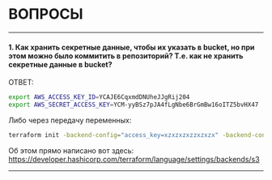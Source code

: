 # ВОПРОСЫ

---

#### 1. Как хранить секретные данные, чтобы их указать в bucket, но при этом можно было коммитить в репозиторий? Т.е. как не хранить секретные данные в bucket?

ОТВЕТ:

````bash
export AWS_ACCESS_KEY_ID=YCAJE6CqxmdDNUheJJgRij204
export AWS_SECRET_ACCESS_KEY=YCM-yyBSz7pJA4fLgNbe6BrGmBw16oITZ5bvHX47
````

Либо через передачу переменных:

````bash
terraform init -backend-config="access_key=xzxzxzxzzxzxzx" -backend-config="secret_key=zxzxzxzzxzxzsdfsdfsdcf"
````

Об этом прямо написано вот здесь: https://developer.hashicorp.com/terraform/language/settings/backends/s3

---
